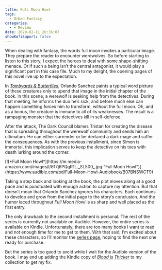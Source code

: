 ```yaml
---
title: Full Moon Howl
tags:
  - Urban Fantasy
categories:
  - - Review
date: 2020-02-11 20:36:07
showKofiSuport: false
---
```


When dealing with fantasy, the words full moon invokes a particular image. They prepare the reader to encounter werewolves. So before starting to listen to this story, I expect the heroes to deal with some shape-shifting menace. Or if such a being isn’t the central antagonist, it would play a significant part in this case file. Much to my delight, the opening pages of this novel live up to the expectation.

In [*Tombyards & Butterflies*](/archives/2019/11/05/tombyards-butterflies), Orlando Sanchez paints a typical word picture of these creatures only to upend that image in the initial chapter of the book. In this scene, a werewolf is seeking help from the detectives. During that meeting, he informs the duo he’s sick, and before much else can happen something forces him to transform, without the full moon. Oh, and as a bonus, the creature is immune to all of its weaknesses. The result is a rampaging monster that the detectives kill in self-defense.<!-- more -->

After the attack, The Dark Council blames Tristan for creating the disease that is spreading throughout the werewolf community and sends him an ultimatum. He can either surrender or be declared a dark mage and suffer the consequences. As with the previous installment, since Simon is immortal, this implication serves to keep the detective on his toes with death lurking around the corner.

<div class="center">[![*Full Moon Howl*](https://m.media-amazon.com/images/I/617j6PQgR1L._SL500_.jpg "Full Moon Howl")](https://www.audible.com/pd/Full-Moon-Howl-Audiobook/B07BNSWCT9)</div>

Taking a step back and looking at the book, the plot moves along at a good pace and is punctuated with enough action to capture my attention. But that doesn’t mean that Orlando Sanchez ignores his characters. Each continues to develop and grow from the initial page to the story’s conclusion. And the humor laced throughout *Full Moon Howl* is as sharp and well placed as the first entry.

The only drawback to the second installment is personal. The rest of the series is currently not available on Audible. However, the entire series is available on Kindle. Unfortunately, there are too many books I want to read and not enough time for me to get to them. With that said, I’m excited about these characters, so I’ll monitor the [series page](https://www.audible.com/series/Montague-Strong-Case-Files-Series-Audiobooks/B07CCMN7ZW?pf_rd_p=e81b7c27-6880-467a-b5a7-13cef5d729fe&pf_rd_r=DW02GFEZQEYK95A6Q3K7&ref=a_search_c3_lSeries_1_1_1), hoping to find the next one ready for purchase.

But the series is too good to avoid while I wait for the Audible version of the book. I may end up adding the Kindle copy of [*Blood is Thicker*](https://www.amazon.com/gp/product/B075WQWHHT?notRedirectToSDP=1&ref_=dbs_mng_calw_2&storeType=ebooks) to my collection to get my fix.